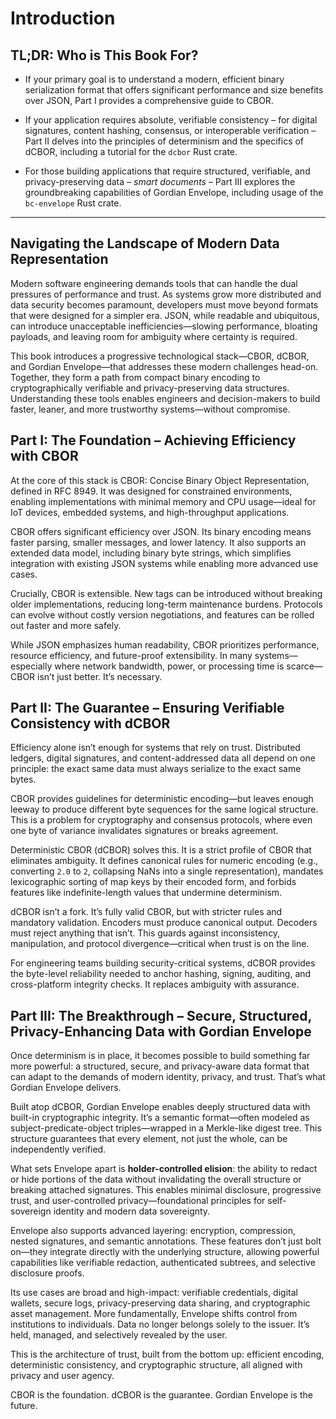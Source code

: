 # Introduction

## TL;DR: Who is This Book For?

- If your primary goal is to understand a modern, efficient binary serialization format that offers significant performance and size benefits over JSON, Part I provides a comprehensive guide to CBOR.

- If your application requires absolute, verifiable consistency – for digital signatures, content hashing, consensus, or interoperable verification – Part II delves into the principles of determinism and the specifics of dCBOR, including a tutorial for the `dcbor` Rust crate.

- For those building applications that require structured, verifiable, and privacy-preserving data – _smart documents_ – Part III explores the groundbreaking capabilities of Gordian Envelope, including usage of the `bc-envelope` Rust crate.


---


## Navigating the Landscape of Modern Data Representation

Modern software engineering demands tools that can handle the dual pressures of performance and trust. As systems grow more distributed and data security becomes paramount, developers must move beyond formats that were designed for a simpler era. JSON, while readable and ubiquitous, can introduce unacceptable inefficiencies—slowing performance, bloating payloads, and leaving room for ambiguity where certainty is required.

This book introduces a progressive technological stack—CBOR, dCBOR, and Gordian Envelope—that addresses these modern challenges head-on. Together, they form a path from compact binary encoding to cryptographically verifiable and privacy-preserving data structures. Understanding these tools enables engineers and decision-makers to build faster, leaner, and more trustworthy systems—without compromise.


## Part I: The Foundation – Achieving Efficiency with CBOR

At the core of this stack is CBOR: Concise Binary Object Representation, defined in RFC 8949. It was designed for constrained environments, enabling implementations with minimal memory and CPU usage—ideal for IoT devices, embedded systems, and high-throughput applications.

CBOR offers significant efficiency over JSON. Its binary encoding means faster parsing, smaller messages, and lower latency. It also supports an extended data model, including binary byte strings, which simplifies integration with existing JSON systems while enabling more advanced use cases.

Crucially, CBOR is extensible. New tags can be introduced without breaking older implementations, reducing long-term maintenance burdens. Protocols can evolve without costly version negotiations, and features can be rolled out faster and more safely.

While JSON emphasizes human readability, CBOR prioritizes performance, resource efficiency, and future-proof extensibility. In many systems—especially where network bandwidth, power, or processing time is scarce—CBOR isn’t just better. It’s necessary.


## Part II: The Guarantee – Ensuring Verifiable Consistency with dCBOR

Efficiency alone isn’t enough for systems that rely on trust. Distributed ledgers, digital signatures, and content-addressed data all depend on one principle: the exact same data must always serialize to the exact same bytes.

CBOR provides guidelines for deterministic encoding—but leaves enough leeway to produce different byte sequences for the same logical structure. This is a problem for cryptography and consensus protocols, where even one byte of variance invalidates signatures or breaks agreement.

Deterministic CBOR (dCBOR) solves this. It is a strict profile of CBOR that eliminates ambiguity. It defines canonical rules for numeric encoding (e.g., converting `2.0` to `2`, collapsing NaNs into a single representation), mandates lexicographic sorting of map keys by their encoded form, and forbids features like indefinite-length values that undermine determinism.

dCBOR isn’t a fork. It’s fully valid CBOR, but with stricter rules and mandatory validation. Encoders must produce canonical output. Decoders must reject anything that isn’t. This guards against inconsistency, manipulation, and protocol divergence—critical when trust is on the line.

For engineering teams building security-critical systems, dCBOR provides the byte-level reliability needed to anchor hashing, signing, auditing, and cross-platform integrity checks. It replaces ambiguity with assurance.


## Part III: The Breakthrough – Secure, Structured, Privacy-Enhancing Data with Gordian Envelope

Once determinism is in place, it becomes possible to build something far more powerful: a structured, secure, and privacy-aware data format that can adapt to the demands of modern identity, privacy, and trust. That’s what Gordian Envelope delivers.

Built atop dCBOR, Gordian Envelope enables deeply structured data with built-in cryptographic integrity. It’s a semantic format—often modeled as subject-predicate-object triples—wrapped in a Merkle-like digest tree. This structure guarantees that every element, not just the whole, can be independently verified.

What sets Envelope apart is **holder-controlled elision**: the ability to redact or hide portions of the data without invalidating the overall structure or breaking attached signatures. This enables minimal disclosure, progressive trust, and user-controlled privacy—foundational principles for self-sovereign identity and modern data sovereignty.

Envelope also supports advanced layering: encryption, compression, nested signatures, and semantic annotations. These features don’t just bolt on—they integrate directly with the underlying structure, allowing powerful capabilities like verifiable redaction, authenticated subtrees, and selective disclosure proofs.

Its use cases are broad and high-impact: verifiable credentials, digital wallets, secure logs, privacy-preserving data sharing, and cryptographic asset management. More fundamentally, Envelope shifts control from institutions to individuals. Data no longer belongs solely to the issuer. It’s held, managed, and selectively revealed by the user.

This is the architecture of trust, built from the bottom up: efficient encoding, deterministic consistency, and cryptographic structure, all aligned with privacy and user agency.

CBOR is the foundation. dCBOR is the guarantee. Gordian Envelope is the future.
